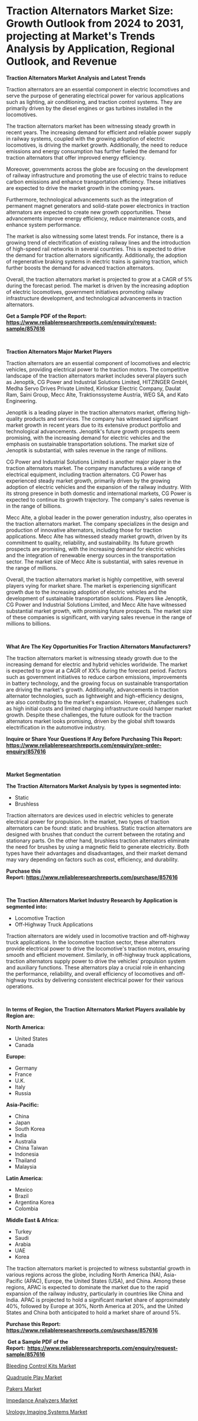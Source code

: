 <p><h1>Traction Alternators Market Size: Growth Outlook from 2024 to 2031, projecting at Market's Trends Analysis by Application, Regional Outlook, and Revenue</h1></p><p><strong>Traction Alternators Market Analysis and Latest Trends</strong></p>
<p><p>Traction alternators are an essential component in electric locomotives and serve the purpose of generating electrical power for various applications such as lighting, air conditioning, and traction control systems. They are primarily driven by the diesel engines or gas turbines installed in the locomotives.</p><p>The traction alternators market has been witnessing steady growth in recent years. The increasing demand for efficient and reliable power supply in railway systems, coupled with the growing adoption of electric locomotives, is driving the market growth. Additionally, the need to reduce emissions and energy consumption has further fueled the demand for traction alternators that offer improved energy efficiency.</p><p>Moreover, governments across the globe are focusing on the development of railway infrastructure and promoting the use of electric trains to reduce carbon emissions and enhance transportation efficiency. These initiatives are expected to drive the market growth in the coming years.</p><p>Furthermore, technological advancements such as the integration of permanent magnet generators and solid-state power electronics in traction alternators are expected to create new growth opportunities. These advancements improve energy efficiency, reduce maintenance costs, and enhance system performance.</p><p>The market is also witnessing some latest trends. For instance, there is a growing trend of electrification of existing railway lines and the introduction of high-speed rail networks in several countries. This is expected to drive the demand for traction alternators significantly. Additionally, the adoption of regenerative braking systems in electric trains is gaining traction, which further boosts the demand for advanced traction alternators.</p><p>Overall, the traction alternators market is projected to grow at a CAGR of 5% during the forecast period. The market is driven by the increasing adoption of electric locomotives, government initiatives promoting railway infrastructure development, and technological advancements in traction alternators.</p></p>
<p><strong>Get a Sample PDF of the Report:&nbsp; <a href="https://www.reliableresearchreports.com/enquiry/request-sample/857616">https://www.reliableresearchreports.com/enquiry/request-sample/857616</a></strong></p>
<p>&nbsp;</p>
<p><strong>Traction Alternators Major Market Players</strong></p>
<p><p>Traction alternators are an essential component of locomotives and electric vehicles, providing electrical power to the traction motors. The competitive landscape of the traction alternators market includes several players such as Jenoptik, CG Power and Industrial Solutions Limited, HITZINGER GmbH, Medha Servo Drives Private Limited, Kirloskar Electric Company, Daulat Ram, Saini Group, Mecc Alte, Traktionssysteme Austria, WEG SA, and Kato Engineering.</p><p>Jenoptik is a leading player in the traction alternators market, offering high-quality products and services. The company has witnessed significant market growth in recent years due to its extensive product portfolio and technological advancements. Jenoptik's future growth prospects seem promising, with the increasing demand for electric vehicles and the emphasis on sustainable transportation solutions. The market size of Jenoptik is substantial, with sales revenue in the range of millions.</p><p>CG Power and Industrial Solutions Limited is another major player in the traction alternators market. The company manufactures a wide range of electrical equipment, including traction alternators. CG Power has experienced steady market growth, primarily driven by the growing adoption of electric vehicles and the expansion of the railway industry. With its strong presence in both domestic and international markets, CG Power is expected to continue its growth trajectory. The company's sales revenue is in the range of billions.</p><p>Mecc Alte, a global leader in the power generation industry, also operates in the traction alternators market. The company specializes in the design and production of innovative alternators, including those for traction applications. Mecc Alte has witnessed steady market growth, driven by its commitment to quality, reliability, and sustainability. Its future growth prospects are promising, with the increasing demand for electric vehicles and the integration of renewable energy sources in the transportation sector. The market size of Mecc Alte is substantial, with sales revenue in the range of millions.</p><p>Overall, the traction alternators market is highly competitive, with several players vying for market share. The market is experiencing significant growth due to the increasing adoption of electric vehicles and the development of sustainable transportation solutions. Players like Jenoptik, CG Power and Industrial Solutions Limited, and Mecc Alte have witnessed substantial market growth, with promising future prospects. The market size of these companies is significant, with varying sales revenue in the range of millions to billions.</p></p>
<p>&nbsp;</p>
<p><strong>What Are The Key Opportunities For Traction Alternators Manufacturers?</strong></p>
<p><p>The traction alternators market is witnessing steady growth due to the increasing demand for electric and hybrid vehicles worldwide. The market is expected to grow at a CAGR of XX% during the forecast period. Factors such as government initiatives to reduce carbon emissions, improvements in battery technology, and the growing focus on sustainable transportation are driving the market's growth. Additionally, advancements in traction alternator technologies, such as lightweight and high-efficiency designs, are also contributing to the market's expansion. However, challenges such as high initial costs and limited charging infrastructure could hamper market growth. Despite these challenges, the future outlook for the traction alternators market looks promising, driven by the global shift towards electrification in the automotive industry.</p></p>
<p><strong>Inquire or Share Your Questions If Any Before Purchasing This Report: <a href="https://www.reliableresearchreports.com/enquiry/pre-order-enquiry/857616">https://www.reliableresearchreports.com/enquiry/pre-order-enquiry/857616</a></strong></p>
<p>&nbsp;</p>
<p><strong>Market Segmentation</strong></p>
<p><strong>The Traction Alternators Market Analysis by types is segmented into:</strong></p>
<p><ul><li>Static</li><li>Brushless</li></ul></p>
<p><p>Traction alternators are devices used in electric vehicles to generate electrical power for propulsion. In the market, two types of traction alternators can be found: static and brushless. Static traction alternators are designed with brushes that conduct the current between the rotating and stationary parts. On the other hand, brushless traction alternators eliminate the need for brushes by using a magnetic field to generate electricity. Both types have their advantages and disadvantages, and their market demand may vary depending on factors such as cost, efficiency, and durability.</p></p>
<p><strong>Purchase this Report:&nbsp;<a href="https://www.reliableresearchreports.com/purchase/857616">https://www.reliableresearchreports.com/purchase/857616</a></strong></p>
<p>&nbsp;</p>
<p><strong>The Traction Alternators Market Industry Research by Application is segmented into:</strong></p>
<p><ul><li>Locomotive Traction</li><li>Off-Highway Truck Applications</li></ul></p>
<p><p>Traction alternators are widely used in locomotive traction and off-highway truck applications. In the locomotive traction sector, these alternators provide electrical power to drive the locomotive's traction motors, ensuring smooth and efficient movement. Similarly, in off-highway truck applications, traction alternators supply power to drive the vehicles' propulsion system and auxiliary functions. These alternators play a crucial role in enhancing the performance, reliability, and overall efficiency of locomotives and off-highway trucks by delivering consistent electrical power for their various operations.</p></p>
<p>&nbsp;</p>
<p><strong>In terms of Region, the Traction Alternators Market Players available by Region are:</strong></p>
<p>
    <p> <strong> North America: </strong>
        <ul>
            <li>United States</li>
            <li>Canada</li>
        </ul>
        </p> 
    <p> <strong> Europe: </strong>
        <ul>
            <li>Germany</li>
            <li>France</li>
            <li>U.K.</li>
            <li>Italy</li>
            <li>Russia</li>
        </ul>
        </p> 
    <p> <strong> Asia-Pacific: </strong>
        <ul>
            <li>China</li>
            <li>Japan</li>
            <li>South Korea</li>
            <li>India</li>
            <li>Australia</li>
            <li>China Taiwan</li>
            <li>Indonesia</li>
            <li>Thailand</li>
            <li>Malaysia</li>
        </ul>
        </p> 
    <p> <strong> Latin America: </strong>
        <ul>
            <li>Mexico</li>
            <li>Brazil</li>
            <li>Argentina Korea</li>
            <li>Colombia</li>
        </ul>
        </p> 
    <p> <strong> Middle East & Africa: </strong>
        <ul>
            <li>Turkey</li>
            <li>Saudi</li>
            <li>Arabia</li>
            <li>UAE</li>
            <li>Korea</li>
        </ul>
    </p>
    </p>
<p><p>The traction alternators market is projected to witness substantial growth in various regions across the globe, including North America (NA), Asia-Pacific (APAC), Europe, the United States (USA), and China. Among these regions, APAC is expected to dominate the market due to the rapid expansion of the railway industry, particularly in countries like China and India. APAC is projected to hold a significant market share of approximately 40%, followed by Europe at 30%, North America at 20%, and the United States and China both anticipated to hold a market share of around 5%.</p></p>
<p><strong>Purchase this Report: <a href="https://www.reliableresearchreports.com/purchase/857616">https://www.reliableresearchreports.com/purchase/857616</a></strong></p>
<p>&nbsp;<strong>Get a Sample PDF of the Report:&nbsp;&nbsp;<a href="https://www.reliableresearchreports.com/enquiry/request-sample/857616">https://www.reliableresearchreports.com/enquiry/request-sample/857616</a></strong></p>
<p><strong></strong></p>
<p><p><a href="https://medium.com/p/a642999ecc71/edit">Bleeding Control Kits Market</a></p><p><a href="https://medium.com/p/31bdbc8833b7/edit">Quadruple Play Market</a></p><p><a href="https://github.com/scarol104/Market-Research-Report-List-2/blob/main/pakers-market.md">Pakers Market</a></p><p><a href="https://github.com/dzharov81/Market-Research-Report-List-2/blob/main/impedance-analyzers-market.md">Impedance Analyzers Market</a></p><p><a href="https://medium.com/p/ff04d4be8f5e/edit">Urology Imaging Systems Market</a></p></p>